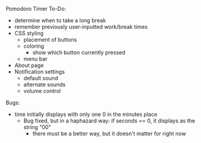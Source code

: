 Pomodoro Timer To-Do:
- determine when to take a long break
- remember previously user-inputted work/break times
- CSS styling
  - placement of buttons
  - coloring
    - show which button currently pressed
  - menu bar
- About page
- Notification settings
  - default sound
  - alternate sounds
  - volume control


Bugs:
- time initially displays with only one 0 in the minutes place
  - Bug fixed, but in a haphazard way: if seconds == 0, it displays as the string "00"
    - there must be a better way, but it doesn't matter for right now
